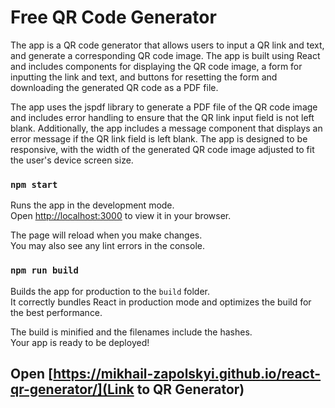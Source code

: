 # Free QR Code Generator

The app is a QR code generator that allows users to input a QR link and text, and generate a corresponding QR code image. The app is built using React and includes components for displaying the QR code image, a form for inputting the link and text, and buttons for resetting the form and downloading the generated QR code as a PDF file.

The app uses the jspdf library to generate a PDF file of the QR code image and includes error handling to ensure that the QR link input field is not left blank. Additionally, the app includes a message component that displays an error message if the QR link field is left blank. The app is designed to be responsive, with the width of the generated QR code image adjusted to fit the user's device screen size.

### `npm start`

Runs the app in the development mode.\
Open [http://localhost:3000](http://localhost:3000) to view it in your browser.

The page will reload when you make changes.\
You may also see any lint errors in the console.

### `npm run build`

Builds the app for production to the `build` folder.\
It correctly bundles React in production mode and optimizes the build for the best performance.

The build is minified and the filenames include the hashes.\
Your app is ready to be deployed!

## Open [https://mikhail-zapolskyi.github.io/react-qr-generator/](Link to QR Generator)
